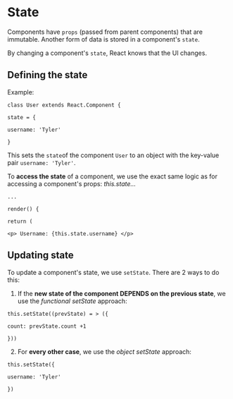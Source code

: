 # State
Components have `props` (passed from parent components) that are immutable.
Another form of data is stored in a component's `state`.

By changing a component's `state`, React knows that the UI changes.

## Defining the state

Example:

`class User extends React.Component {`

`state = {`

`username: 'Tyler'`

`}`

This sets the `state`of the component `User` to an object with the key-value pair `username: 'Tyler'`.

To **access the state** of a component, we use the exact same logic as for accessing a component's props: _this.state..._

`...`

`render() {`

`return (`

`<p> Username: {this.state.username} </p>`

## Updating state
To update a component's state, we use `setState`. There are 2 ways to do this:

1. If the **new state of the component DEPENDS on the previous state**, we use the _functional setState_ approach:

`this.setState((prevState) = > ({`

`count: prevState.count +1`

`}))`


2. For **every other case**, we use the _object setState_ approach:

`this.setState({`

`username: 'Tyler'`

`})`
